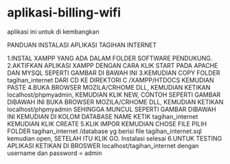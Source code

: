 # aplikasi-billing-wifi
aplikasi ini untuk di kembangkan 

PANDUAN INSTALASI APLIKASI TAGIHAN INTERNET

1.INSTAL XAMPP YANG ADA DALAM FOLDER SOFTWARE PENDUKUNG.
2.AKTIFKAN  APLIKASI XAMPP DENGAN CARA KLIK START PADA APACHE DAN MYSQL SEPERTI  GAMBAR DI BAWAH INI
3.KEMUDIAN COPY FOLDER tagihan_internet DARI CD KE DIREKTORI  C /XAMPP/HTDOCS  KEMUDIAN PASTE
4.BUKA BROWSER MOZILA/CRHOME DLL, KEMUDIAN KETIKAN  localhost/phpmyadmin, KEMUDIAN KLIK NEW,  CONTOH SEPERTI GAMBAR DIBAWAH INI
BUKA BROWSER MOZILA/CRHOME DLL, KEMUDIAN KETIKAN  localhost/phpmyadmin SEHINGGA MUNCUL SEPERTI GAMBAR DIBAWAH INI
KEMUDIAN DI KOLOM DATABASE NAME KETIK tagihan_internet KEMUDIAN KLIK CREATE 
5.KLIK IMPOR  KEMUDIAN CHOSE FILE  PILIH  FOLDER tagihan_internet /database yg berisi file tagihan_internet.sql kemudian open, SETELAH ITU KLIK GO. Instalasi selesai
6.UNTUK TESTING APLIKASI KETIKAN DI BROSWER  localhost/tagihan_internet dengan username dan password = admin














